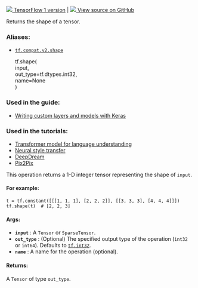 [ ![](https://tensorflow.google.cn/images/tf_logo_32px.png) TensorFlow 1
version](/versions/r1.15/api_docs/python/tf/shape) |  [
![](https://tensorflow.google.cn/images/GitHub-Mark-32px.png) View source on
GitHub
](https://github.com/tensorflow/tensorflow/blob/r2.0/tensorflow/python/ops/array_ops.py#L409-L432)  
  
  
Returns the shape of a tensor.

### Aliases:

  * [`tf.compat.v2.shape`](/api_docs/python/tf/shape)

    
    
    tf.shape(  
        input,  
        out_type=tf.dtypes.int32,  
        name=None  
    )  
    

### Used in the guide:

  * [Writing custom layers and models with Keras](https://tensorflow.google.cn/guide/keras/custom_layers_and_models)

### Used in the tutorials:

  * [Transformer model for language understanding](https://tensorflow.google.cn/tutorials/text/transformer)
  * [Neural style transfer](https://tensorflow.google.cn/tutorials/generative/style_transfer)
  * [DeepDream](https://tensorflow.google.cn/tutorials/generative/deepdream)
  * [Pix2Pix](https://tensorflow.google.cn/tutorials/generative/pix2pix)

This operation returns a 1-D integer tensor representing the shape of `input`.

#### For example:

    
    
    t = tf.constant([[[1, 1, 1], [2, 2, 2]], [[3, 3, 3], [4, 4, 4]]])  
    tf.shape(t)  # [2, 2, 3]  
    

#### Args:

  * **`input`** : A `Tensor` or `SparseTensor`.
  * **`out_type`** : (Optional) The specified output type of the operation (`int32` or `int64`). Defaults to [`tf.int32`](https://tensorflow.google.cn/api_docs/python/tf#int32).
  * **`name`** : A name for the operation (optional).

#### Returns:

A `Tensor` of type `out_type`.

